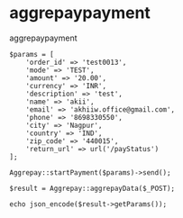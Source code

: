 # aggrepaypayment
aggrepaypayment

    $params = [
        'order_id' => 'test0013', 
        'mode' => 'TEST', 
        'amount' => '20.00', 
        'currency' => 'INR', 
        'description' => 'test', 
        'name' => 'akii', 
        'email' => 'akhiiw.office@gmail.com', 
        'phone' => '8698330550', 
        'city' => 'Nagpur', 
        'country' => 'IND', 
        'zip_code' => '440015', 
        'return_url' => url('/payStatus')
    ];

    Aggrepay::startPayment($params)->send();

    $result = Aggrepay::aggrepayData($_POST);

    echo json_encode($result->getParams());